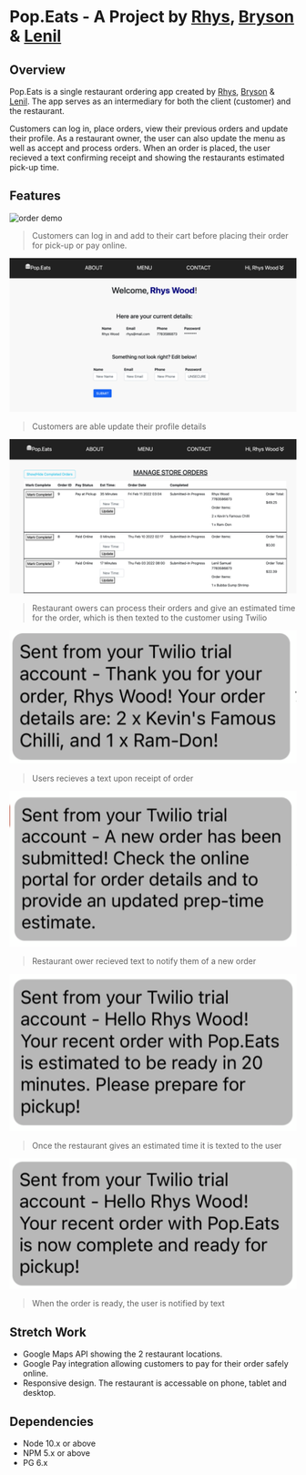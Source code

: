 Pop.Eats - A Project by [Rhys](https://github.com/RhysWood), [Bryson](https://github.com/brysonbest) & [Lenil](https://github.com/lenilsamuel)
=========

## Overview
Pop.Eats is a single restaurant ordering app created by [Rhys](https://github.com/RhysWood), [Bryson](https://github.com/brysonbest) & [Lenil](https://github.com/lenilsamuel). The app serves as an intermediary for both the client (customer) and the restaurant. 

Customers can log in, place orders, view their previous orders and update their profile. As a restaurant owner, the user can also update the menu as well as accept and process orders. When an order is placed, the user recieved a text confirming receipt and showing the restaurants estimated pick-up time. 

## Features

![order demo](planning/order-demo.gif)

> Customers can log in and add to their cart before placing their order for pick-up or pay online.

![profile-page](planning/profile.png)

> Customers are able update their profile details

![manage](planning/manage.png)

> Restaurant owers can process their orders and give an estimated time for the order, which is then texted to the customer using Twilio

![text](planning/text1.png)

> Users recieves a text upon receipt of order

![text](planning/text2.png)

> Restaurant ower recieved text to notify them of a new order

![text](planning/text3.png)

> Once the restaurant gives an estimated time it is texted to the user

![text](planning/text4.png)

> When the order is ready, the user is notified by text

## Stretch Work

- Google Maps API showing the 2 restaurant locations.
- Google Pay integration allowing customers to pay for their order safely online. 
- Responsive design. The restaurant is accessable on phone, tablet and desktop.

## Dependencies

- Node 10.x or above
- NPM 5.x or above
- PG 6.x
